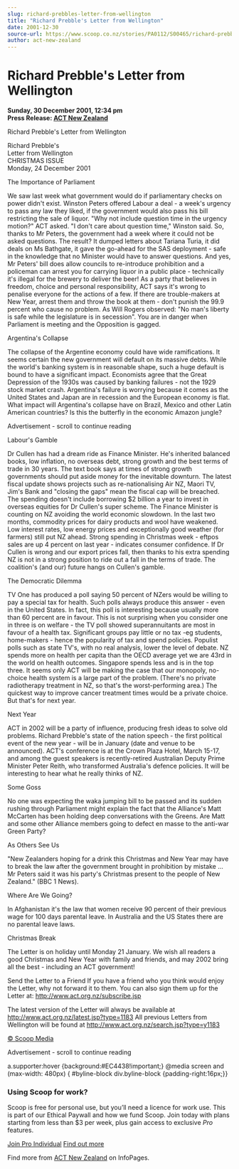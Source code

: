 ```yaml
---
slug: richard-prebbles-letter-from-wellington
title: "Richard Prebble's Letter from Wellington"
date: 2001-12-30
source-url: https://www.scoop.co.nz/stories/PA0112/S00465/richard-prebbles-letter-from-wellington.htm
author: act-new-zealand
---
```

Richard Prebble's Letter from Wellington
========================================

**Sunday, 30 December 2001, 12:34 pm**  
**Press Release: [ACT New Zealand](https://info.scoop.co.nz/ACT_New_Zealand)**

Richard Prebble's Letter from Wellington

Richard Prebble's  
Letter from Wellington  
CHRISTMAS ISSUE  
Monday, 24 December 2001

The Importance of Parliament

  
We saw last week what government would do if parliamentary checks on power didn't exist. Winston Peters offered Labour a deal - a week's urgency to pass any law they liked, if the government would also pass his bill restricting the sale of liquor. "Why not include question time in the urgency motion?" ACT asked. "I don't care about question time," Winston said. So, thanks to Mr Peters, the government had a week where it could not be asked questions. The result? It dumped letters about Tariana Turia, it did deals on Ms Bathgate, it gave the go-ahead for the SAS deployment - safe in the knowledge that no Minister would have to answer questions. And yes, Mr Peters' bill does allow councils to re-introduce prohibition and a policeman can arrest you for carrying liquor in a public place - technically it's illegal for the brewery to deliver the beer! As a party that believes in freedom, choice and personal responsibility, ACT says it's wrong to penalise everyone for the actions of a few. If there are trouble-makers at New Year, arrest them and throw the book at them - don't punish the 99.9 percent who cause no problem. As Will Rogers observed: "No man's liberty is safe while the legislature is in secession". You are in danger when Parliament is meeting and the Opposition is gagged.

Argentina's Collapse

The collapse of the Argentine economy could have wide ramifications. It seems certain the new government will default on its massive debts. While the world's banking system is in reasonable shape, such a huge default is bound to have a significant impact. Economists agree that the Great Depression of the 1930s was caused by banking failures - not the 1929 stock market crash. Argentina's failure is worrying because it comes as the United States and Japan are in recession and the European economy is flat. What impact will Argentina's collapse have on Brazil, Mexico and other Latin American countries? Is this the butterfly in the economic Amazon jungle?

Advertisement - scroll to continue reading





Labour's Gamble

Dr Cullen has had a dream ride as Finance Minister. He's inherited balanced books, low inflation, no overseas debt, strong growth and the best terms of trade in 30 years. The text book says at times of strong growth governments should put aside money for the inevitable downturn. The latest fiscal update shows projects such as re-nationalising Air NZ, Maori TV, Jim's Bank and "closing the gaps" mean the fiscal cap will be breached. The spending doesn't include borrowing $2 billion a year to invest in overseas equities for Dr Cullen's super scheme. The Finance Minister is counting on NZ avoiding the world economic slowdown. In the last two months, commodity prices for dairy products and wool have weakened. Low interest rates, low energy prices and exceptionally good weather (for farmers) still put NZ ahead. Strong spending in Christmas week - eftpos sales are up 4 percent on last year - indicates consumer confidence. If Dr Cullen is wrong and our export prices fall, then thanks to his extra spending NZ is not in a strong position to ride out a fall in the terms of trade. The coalition's (and our) future hangs on Cullen's gamble.

The Democratic Dilemma

TV One has produced a poll saying 50 percent of NZers would be willing to pay a special tax for health. Such polls always produce this answer - even in the United States. In fact, this poll is interesting because usually more than 60 percent are in favour. This is not surprising when you consider one in three is on welfare - the TV poll showed superannuitants are most in favour of a health tax. Significant groups pay little or no tax -eg students, home-makers - hence the popularity of tax and spend policies. Populist polls such as state TV's, with no real analysis, lower the level of debate. NZ spends more on health per capita than the OECD average yet we are 43rd in the world on health outcomes. Singapore spends less and is in the top three. It seems only ACT will be making the case that our monopoly, no-choice health system is a large part of the problem. (There's no private radiotherapy treatment in NZ, so that's the worst-performing area.) The quickest way to improve cancer treatment times would be a private choice. But that's for next year.

Next Year

  
ACT in 2002 will be a party of influence, producing fresh ideas to solve old problems. Richard Prebble's state of the nation speech - the first political event of the new year - will be in January (date and venue to be announced). ACT's conference is at the Crown Plaza Hotel, March 15-17, and among the guest speakers is recently-retired Australian Deputy Prime Minister Peter Reith, who transformed Australia's defence policies. It will be interesting to hear what he really thinks of NZ.

Some Goss

No one was expecting the waka jumping bill to be passed and its sudden rushing through Parliament might explain the fact that the Alliance's Matt McCarten has been holding deep conversations with the Greens. Are Matt and some other Alliance members going to defect en masse to the anti-war Green Party?

As Others See Us

"New Zealanders hoping for a drink this Christmas and New Year may have to break the law after the government brought in prohibition by mistake ... Mr Peters said it was his party's Christmas present to the people of New Zealand." (BBC 1 News).

Where Are We Going?

In Afghanistan it's the law that women receive 90 percent of their previous wage for 100 days parental leave. In Australia and the US States there are no parental leave laws.

Christmas Break

  
The Letter is on holiday until Monday 21 January. We wish all readers a good Christmas and New Year with family and friends, and may 2002 bring all the best - including an ACT government!

Send the Letter to a Friend If you have a friend who you think would enjoy the Letter, why not forward it to them. You can also sign them up for the Letter at: http://www.act.org.nz/subscribe.jsp

The latest version of the Letter will always be available at http://www.act.org.nz/latest.jsp?type=1183 All previous Letters from Wellington will be found at http://www.act.org.nz/search.jsp?type=y1183

  

[© Scoop Media](http://www.scoop.co.nz/about/terms.html)  

Advertisement - scroll to continue reading



a.supporter:hover {background:#EC4438!important;} @media screen and (max-width: 480px) { #byline-block div.byline-block {padding-right:16px;}}

### Using Scoop for work?

Scoop is free for personal use, but you’ll need a licence for work use. This is part of our Ethical Paywall and how we fund Scoop. Join today with plans starting from less than $3 per week, plus gain access to exclusive _Pro_ features.  
  
[Join Pro Individual](https://pro.scoop.co.nz/Individual/?from=ProIn24) [Find out more](https://pro.scoop.co.nz/using-scoop-for-work/?from=ProIn24)

Find more from [ACT New Zealand](https://info.scoop.co.nz/ACT_New_Zealand) on InfoPages.